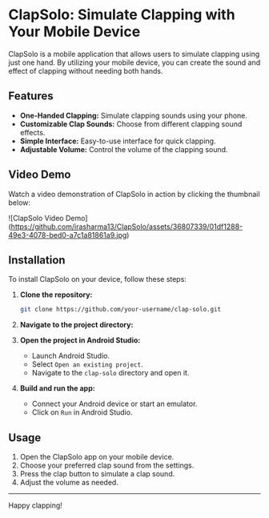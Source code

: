 # ClapSolo: Simulate Clapping with Your Mobile Device

ClapSolo is a mobile application that allows users to simulate clapping using just one hand. By utilizing your mobile device, you can create the sound and effect of clapping without needing both hands.

## Features

- **One-Handed Clapping:** Simulate clapping sounds using your phone.
- **Customizable Clap Sounds:** Choose from different clapping sound effects.
- **Simple Interface:** Easy-to-use interface for quick clapping.
- **Adjustable Volume:** Control the volume of the clapping sound.

## Video Demo

Watch a video demonstration of ClapSolo in action by clicking the thumbnail below:

![ClapSolo Video Demo]
(https://github.com/irasharma13/ClapSolo/assets/36807339/01df1288-49e3-4078-bed0-a7c1a81861a9.jpg)


## Installation

To install ClapSolo on your device, follow these steps:

1. **Clone the repository:**
    ```bash
    git clone https://github.com/your-username/clap-solo.git
    ```
2. **Navigate to the project directory:**
   
3. **Open the project in Android Studio:**
    - Launch Android Studio.
    - Select `Open an existing project`.
    - Navigate to the `clap-solo` directory and open it.
4. **Build and run the app:**
    - Connect your Android device or start an emulator.
    - Click on `Run` in Android Studio.

## Usage

1. Open the ClapSolo app on your mobile device.
2. Choose your preferred clap sound from the settings.
3. Press the clap button to simulate a clap sound.
4. Adjust the volume as needed.


---

Happy clapping!
